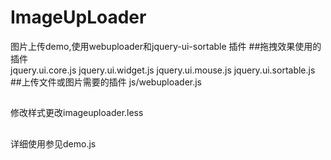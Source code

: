 # ImageUpLoader
图片上传demo,使用webuploader和jquery-ui-sortable 插件
##拖拽效果使用的插件    
jquery.ui.core.js
jquery.ui.widget.js
jquery.ui.mouse.js
jquery.ui.sortable.js
##上传文件或图片需要的插件
js/webuploader.js
##
修改样式更改imageuploader.less
##
详细使用参见demo.js
